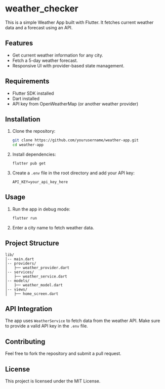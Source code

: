 # weather_checker

This is a simple Weather App built with Flutter. It fetches current weather data and a forecast using an API.

## Features
- Get current weather information for any city.
- Fetch a 5-day weather forecast.
- Responsive UI with provider-based state management.

## Requirements
- Flutter SDK installed
- Dart installed
- API key from OpenWeatherMap (or another weather provider)

## Installation
1. Clone the repository:
   ```sh
   git clone https://github.com/yourusername/weather-app.git
   cd weather-app
   ```
2. Install dependencies:
   ```sh
   flutter pub get
   ```
3. Create a `.env` file in the root directory and add your API key:
   ```env
   API_KEY=your_api_key_here
   ```

## Usage
1. Run the app in debug mode:
   ```sh
   flutter run
   ```
2. Enter a city name to fetch weather data.

## Project Structure
```
lib/
│-- main.dart
│-- providers/
│   ├── weather_provider.dart
│-- services/
│   ├── weather_service.dart
│-- models/
│   ├── weather_model.dart
│-- views/
│   ├── home_screen.dart
```

## API Integration
The app uses `WeatherService` to fetch data from the weather API. Make sure to provide a valid API key in the `.env` file.

## Contributing
Feel free to fork the repository and submit a pull request.

## License
This project is licensed under the MIT License.


